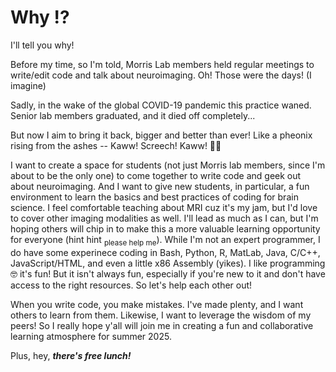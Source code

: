 # Why ⁉️

I'll tell you why! <br>

<p>Before my time, so I'm told, Morris Lab members held regular meetings to write/edit code and talk about neuroimaging. Oh! Those were the days! (I imagine)</p>
<p>Sadly, in the wake of the global COVID-19 pandemic this practice waned. Senior lab members graduated, and it died off completely... </p>
<p>But now I aim to bring it back, bigger and better than ever! Like a pheonix rising from the ashes -- Kaww! Screech! Kaww! 🐥🔥 </p>

<p> I want to create a space for students (not just Morris lab members, since I'm about to be the only one) to come together to write code and geek out about neuroimaging. And I want to give new students, in particular, a fun environment to learn the basics and best practices of coding for brain science. I feel comfortable teaching about MRI cuz it's my jam, but I'd love to cover other imaging modalities as well. I'll lead as much as I can, but I'm hoping others will chip in to make this a more valuable learning opportunity for everyone (hint hint <sub>please help me</sub>). While I'm not an expert programmer, I do have some experinece coding in Bash, Python, R, MatLab, Java, C/C++, JavaScript/HTML, and even a little x86 Assembly (yikes). I like programming 🤓 it's fun! But it isn't always fun, especially if you're new to it and don't have access to the right resources. So let's help each other out!
</p>
<p>
  When you write code, you make mistakes. I've made plenty, and I want others to learn from them. Likewise, I want to leverage the wisdom of my peers! So I really hope y'all will join me in creating a fun and collaborative learning atmosphere for summer 2025. 
</p>

Plus, hey, ***there's free lunch!***

<br><br><br>
